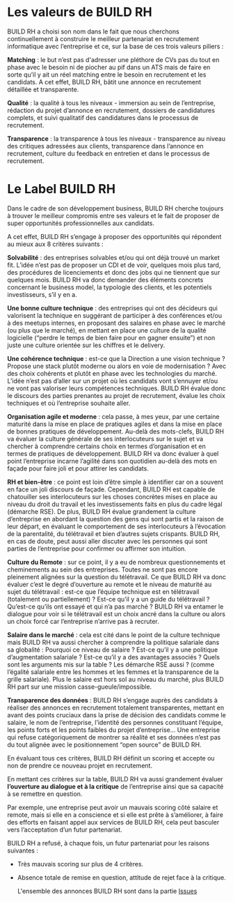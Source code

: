 
# Les valeurs de BUILD RH 

BUILD RH a choisi son nom dans le fait que nous cherchons continuellement à construire le meilleur partenariat en recrutement informatique avec l’entreprise et ce, sur la base de ces trois valeurs piliers : 

**Matching** : le but n’est pas d'adresser une pléthore de CVs pas du tout en phase avec le besoin ni de piocher au pif dans un ATS mais de faire en sorte qu’il y ait un réel matching entre le besoin en recrutement et les candidats. A cet effet, BUILD RH, bâtit une annonce en recrutement détaillée et transparente. 

**Qualité** : la qualité à tous les niveaux - immersion au sein de l’entreprise, rédaction du projet d’annonce en recrutement, dossiers de candidatures complets, et suivi qualitatif des candidatures dans le processus de recrutement. 

**Transparence** : la transparence à tous les niveaux - transparence au niveau des critiques adressées aux clients, transparence dans l’annonce en recrutement, culture du feedback en entretien et dans le processus de recrutement. 

# Le Label BUILD RH

Dans le cadre de son développement business, BUILD RH cherche toujours à trouver le meilleur compromis entre ses valeurs et le fait de proposer de super opportunités professionnelles aux candidats. 

A cet effet, BUILD RH s’engage à proposer des opportunités qui répondent au mieux aux 8 critères suivants : 

**Solvabilité** : des entreprises solvables et/ou qui ont déjà trouvé un market fit. L’idée n’est pas de proposer un CDI et de voir, quelques mois plus tard, des procédures de licenciements et donc des jobs qui ne tiennent que sur quelques mois. BUILD RH va donc demander des éléments concrets concernant le business model, la typologie des clients, et les potentiels investisseurs, s’il y en a.  

**Une bonne culture technique** : des entreprises qui ont des décideurs qui valorisent la technique en suggérant de participer à des conférences et/ou à des meetups internes, en proposant des salaires en phase avec le marché (ou plus que le marché), en mettant en place une culture de la qualité logicielle (“perdre le temps de bien faire pour en gagner ensuite”) et non juste une culture orientée sur les chiffres et le delivery.  

**Une cohérence technique** : est-ce que la Direction a une vision technique ? Propose une stack plutôt moderne ou alors en voie de modernisation ? Avec des choix cohérents et plutôt en phase avec les technologies du marché. L’idée n’est pas d’aller sur un projet où les candidats vont s’ennuyer et/ou ne vont pas valoriser leurs compétences techniques. BUILD RH évalue donc le discours des parties prenantes au projet de recrutement, évalue les choix techniques et où l’entreprise souhaite aller. 

**Organisation agile et moderne** : cela passe, à mes yeux, par une certaine maturité dans la mise en place de pratiques agiles et dans la mise en place de bonnes pratiques de développement. Au-delà des mots-clefs, BUILD RH va évaluer la culture générale de ses interlocuteurs sur le sujet et va chercher à comprendre certains choix en termes d’organisation et en termes de pratiques de développement.  BUILD RH va donc évaluer à quel point l’entreprise incarne l’agilité dans son quotidien au-delà des mots en façade pour faire joli et pour attirer les candidats. 

**RH et bien-être** : ce point est loin d’être simple à identifier car on a souvent en face un joli discours de façade. Cependant, BUILD RH est capable de chatouiller ses interlocuteurs sur les choses concrètes mises en place au niveau du droit du travail et les investissements faits en plus du cadre légal (démarche RSE). De plus, BUILD RH évalue grandement la culture d’entreprise en abordant la question des gens qui sont partis et la raison de leur départ, en évaluant le comportement de ses interlocuteurs à l’évocation de la parentalité, du télétravail et bien d’autres sujets crispants. BUILD RH, en cas de doute, peut aussi aller discuter avec les personnes qui sont parties de l’entreprise pour confirmer ou affirmer son intuition. 

**Culture du Remote** : sur ce point, il y a eu de nombreux questionnements et cheminements au sein des entreprises. Toutes ne sont pas encore pleinement alignées sur la question du télétravail. Ce que BUILD RH va donc évaluer c’est le degré d’ouverture au remote et le niveau de maturité au sujet du télétravail : est-ce que l’équipe technique est en télétravail (totalement ou partiellement) ? Est-ce qu’il y a un guide du télétravail ? Qu’est-ce qu’ils ont essayé et qui n’a pas marché ? BUILD RH va entamer le dialogue pour voir si le télétravail est un choix ancré dans la culture ou alors un choix forcé car l’entreprise n’arrive pas à recruter. 

**Salaire dans le marché** : cela est cité dans le point de la culture technique mais BUILD RH va aussi chercher à comprendre la politique salariale dans sa globalité : Pourquoi ce niveau de salaire ? Est-ce qu’il y a une politique d’augmentation salariale ? Est-ce qu’il y a des avantages associés ? Quels sont les arguments mis sur la table ? Les démarche RSE aussi ? (comme l’égalité salariale entre les hommes et les femmes et la transparence de la grille salariale). Plus le salaire est hors sol au niveau du marché, plus BUILD RH part sur une mission casse-gueule/impossible. 

**Transparence des données** : BUILD RH s’engage auprès des candidats à réaliser des annonces en recrutement totalement transparentes, mettant en avant des points cruciaux dans la prise de décision des candidats comme le salaire, le nom de l’entreprise, l’identité des personnes constituant l’équipe, les points forts et les points faibles du projet d’entreprise… Une entreprise qui refuse catégoriquement de montrer sa réalité et ses données n’est pas du tout alignée avec le positionnement “open source” de BUILD RH. 

En évaluant tous ces critères, BUILD RH définit un scoring et accepte ou non de prendre ce nouveau projet en recrutement. 

En mettant ces critères sur la table, BUILD RH va aussi grandement évaluer **l’ouverture au dialogue et à la critique** de l’entreprise ainsi que sa capacité à se remettre en question. 

Par exemple, une entreprise peut avoir un mauvais scoring côté salaire et remote, mais si elle en a conscience et si elle est prête à s’améliorer, à faire des efforts en faisant appel aux services de BUILD RH, cela peut basculer vers l’acceptation d’un futur partenariat. 

BUILD RH a refusé, à chaque fois, un futur partenariat pour les raisons suivantes : 

- Très mauvais scoring sur plus de 4 critères.
  
- Absence totale de remise en question, attitude de rejet face à la critique.

  L'ensemble des annonces BUILD RH sont dans la partie [Issues](https://github.com/AlmosniShirley/JobsBuildRH/issues)
